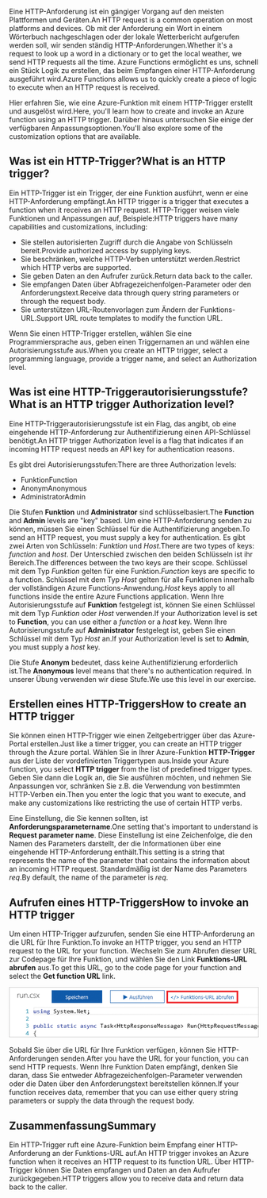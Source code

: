 <span data-ttu-id="bfc5d-101">Eine HTTP-Anforderung ist ein gängiger Vorgang auf den meisten Plattformen und Geräten.</span><span class="sxs-lookup"><span data-stu-id="bfc5d-101">An HTTP request is a common operation on most platforms and devices.</span></span> <span data-ttu-id="bfc5d-102">Ob mit der Anforderung ein Wort in einem Wörterbuch nachgeschlagen oder der lokale Wetterbericht aufgerufen werden soll, wir senden ständig HTTP-Anforderungen.</span><span class="sxs-lookup"><span data-stu-id="bfc5d-102">Whether it's a request to look up a word in a dictionary or to get the local weather, we send HTTP requests all the time.</span></span> <span data-ttu-id="bfc5d-103">Azure Functions ermöglicht es uns, schnell ein Stück Logik zu erstellen, das beim Empfangen einer HTTP-Anforderung ausgeführt wird.</span><span class="sxs-lookup"><span data-stu-id="bfc5d-103">Azure Functions allows us to quickly create a piece of logic to execute when an HTTP request is received.</span></span>  

<span data-ttu-id="bfc5d-104">Hier erfahren Sie, wie eine Azure-Funktion mit einem HTTP-Trigger erstellt und ausgelöst wird.</span><span class="sxs-lookup"><span data-stu-id="bfc5d-104">Here, you'll learn how to create and invoke an Azure function using an HTTP trigger.</span></span> <span data-ttu-id="bfc5d-105">Darüber hinaus untersuchen Sie einige der verfügbaren Anpassungsoptionen.</span><span class="sxs-lookup"><span data-stu-id="bfc5d-105">You'll also explore some of the customization options that are available.</span></span>

## <a name="what-is-an-http-trigger"></a><span data-ttu-id="bfc5d-106">Was ist ein HTTP-Trigger?</span><span class="sxs-lookup"><span data-stu-id="bfc5d-106">What is an HTTP trigger?</span></span>

<span data-ttu-id="bfc5d-107">Ein HTTP-Trigger ist ein Trigger, der eine Funktion ausführt, wenn er eine HTTP-Anforderung empfängt.</span><span class="sxs-lookup"><span data-stu-id="bfc5d-107">An HTTP trigger is a trigger that executes a function when it receives an HTTP request.</span></span> <span data-ttu-id="bfc5d-108">HTTP-Trigger weisen viele Funktionen und Anpassungen auf, Beispiele:</span><span class="sxs-lookup"><span data-stu-id="bfc5d-108">HTTP triggers have many capabilities and customizations, including:</span></span>

- <span data-ttu-id="bfc5d-109">Sie stellen autorisierten Zugriff durch die Angabe von Schlüsseln bereit.</span><span class="sxs-lookup"><span data-stu-id="bfc5d-109">Provide authorized access by supplying keys.</span></span>
- <span data-ttu-id="bfc5d-110">Sie beschränken, welche HTTP-Verben unterstützt werden.</span><span class="sxs-lookup"><span data-stu-id="bfc5d-110">Restrict which HTTP verbs are supported.</span></span>
- <span data-ttu-id="bfc5d-111">Sie geben Daten an den Aufrufer zurück.</span><span class="sxs-lookup"><span data-stu-id="bfc5d-111">Return data back to the caller.</span></span>
- <span data-ttu-id="bfc5d-112">Sie empfangen Daten über Abfragezeichenfolgen-Parameter oder den Anforderungstext.</span><span class="sxs-lookup"><span data-stu-id="bfc5d-112">Receive data through query string parameters or through the request body.</span></span>
- <span data-ttu-id="bfc5d-113">Sie unterstützen URL-Routenvorlagen zum Ändern der Funktions-URL.</span><span class="sxs-lookup"><span data-stu-id="bfc5d-113">Support URL route templates to modify the function URL.</span></span>

<span data-ttu-id="bfc5d-114">Wenn Sie einen HTTP-Trigger erstellen, wählen Sie eine Programmiersprache aus, geben einen Triggernamen an und wählen eine Autorisierungsstufe aus.</span><span class="sxs-lookup"><span data-stu-id="bfc5d-114">When you create an HTTP trigger, select a programming language, provide a trigger name, and select an Authorization level.</span></span>

## <a name="what-is-an-http-trigger-authorization-level"></a><span data-ttu-id="bfc5d-115">Was ist eine HTTP-Triggerautorisierungsstufe?</span><span class="sxs-lookup"><span data-stu-id="bfc5d-115">What is an HTTP trigger Authorization level?</span></span>

<span data-ttu-id="bfc5d-116">Eine HTTP-Triggerautorisierungsstufe ist ein Flag, das angibt, ob eine eingehende HTTP-Anforderung zur Authentifizierung einen API-Schlüssel benötigt.</span><span class="sxs-lookup"><span data-stu-id="bfc5d-116">An HTTP trigger Authorization level is a flag that indicates if an incoming HTTP request needs an API key for authentication reasons.</span></span>

<span data-ttu-id="bfc5d-117">Es gibt drei Autorisierungsstufen:</span><span class="sxs-lookup"><span data-stu-id="bfc5d-117">There are three Authorization levels:</span></span>

- <span data-ttu-id="bfc5d-118">Funktion</span><span class="sxs-lookup"><span data-stu-id="bfc5d-118">Function</span></span>
- <span data-ttu-id="bfc5d-119">Anonym</span><span class="sxs-lookup"><span data-stu-id="bfc5d-119">Anonymous</span></span>
- <span data-ttu-id="bfc5d-120">Administrator</span><span class="sxs-lookup"><span data-stu-id="bfc5d-120">Admin</span></span>

<span data-ttu-id="bfc5d-121">Die Stufen **Funktion** und **Administrator** sind schlüsselbasiert.</span><span class="sxs-lookup"><span data-stu-id="bfc5d-121">The **Function** and **Admin** levels are "key" based.</span></span> <span data-ttu-id="bfc5d-122">Um eine HTTP-Anforderung senden zu können, müssen Sie einen Schlüssel für die Authentifizierung angeben.</span><span class="sxs-lookup"><span data-stu-id="bfc5d-122">To send an HTTP request, you must supply a key for authentication.</span></span> <span data-ttu-id="bfc5d-123">Es gibt zwei Arten von Schlüsseln: *Funktion* und *Host*.</span><span class="sxs-lookup"><span data-stu-id="bfc5d-123">There are two types of keys: *function* and *host*.</span></span> <span data-ttu-id="bfc5d-124">Der Unterschied zwischen den beiden Schlüsseln ist ihr Bereich.</span><span class="sxs-lookup"><span data-stu-id="bfc5d-124">The differences between the two keys are their scope.</span></span> <span data-ttu-id="bfc5d-125">Schlüssel mit dem Typ *Funktion* gelten für eine Funktion.</span><span class="sxs-lookup"><span data-stu-id="bfc5d-125">*Function* keys are specific to a function.</span></span> <span data-ttu-id="bfc5d-126">Schlüssel mit dem Typ *Host* gelten für alle Funktionen innerhalb der vollständigen Azure Functions-Anwendung.</span><span class="sxs-lookup"><span data-stu-id="bfc5d-126">*Host* keys apply to all functions inside the entire Azure Functions application.</span></span> <span data-ttu-id="bfc5d-127">Wenn Ihre Autorisierungsstufe auf **Funktion** festgelegt ist, können Sie einen Schlüssel mit dem Typ *Funktion* oder *Host* verwenden.</span><span class="sxs-lookup"><span data-stu-id="bfc5d-127">If your Authorization level is set to **Function**, you can use either a *function* or a *host* key.</span></span> <span data-ttu-id="bfc5d-128">Wenn Ihre Autorisierungsstufe auf **Administrator** festgelegt ist, geben Sie einen Schlüssel mit dem Typ *Host* an.</span><span class="sxs-lookup"><span data-stu-id="bfc5d-128">If your Authorization level is set to **Admin**, you must supply a *host* key.</span></span>

<span data-ttu-id="bfc5d-129">Die Stufe **Anonym** bedeutet, dass keine Authentifizierung erforderlich ist.</span><span class="sxs-lookup"><span data-stu-id="bfc5d-129">The **Anonymous** level means that there's no authentication required.</span></span> <span data-ttu-id="bfc5d-130">In unserer Übung verwenden wir diese Stufe.</span><span class="sxs-lookup"><span data-stu-id="bfc5d-130">We use this level in our exercise.</span></span>

## <a name="how-to-create-an-http-trigger"></a><span data-ttu-id="bfc5d-131">Erstellen eines HTTP-Triggers</span><span class="sxs-lookup"><span data-stu-id="bfc5d-131">How to create an HTTP trigger</span></span>

<span data-ttu-id="bfc5d-132">Sie können einen HTTP-Trigger wie einen Zeitgebertrigger über das Azure-Portal erstellen.</span><span class="sxs-lookup"><span data-stu-id="bfc5d-132">Just like a timer trigger, you can create an HTTP trigger through the Azure portal.</span></span> <span data-ttu-id="bfc5d-133">Wählen Sie in Ihrer Azure-Funktion **HTTP-Trigger** aus der Liste der vordefinierten Triggertypen aus.</span><span class="sxs-lookup"><span data-stu-id="bfc5d-133">Inside your Azure function, you select **HTTP trigger** from the list of predefined trigger types.</span></span> <span data-ttu-id="bfc5d-134">Geben Sie dann die Logik an, die Sie ausführen möchten, und nehmen Sie Anpassungen vor, schränken Sie z.B. die Verwendung von bestimmten HTTP-Verben ein.</span><span class="sxs-lookup"><span data-stu-id="bfc5d-134">Then you enter the logic that you want to execute, and make any customizations like restricting the use of certain HTTP verbs.</span></span> 

<span data-ttu-id="bfc5d-135">Eine Einstellung, die Sie kennen sollten, ist **Anforderungsparametername**.</span><span class="sxs-lookup"><span data-stu-id="bfc5d-135">One setting that's important to understand is **Request parameter name**.</span></span> <span data-ttu-id="bfc5d-136">Diese Einstellung ist eine Zeichenfolge, die den Namen des Parameters darstellt, der die Informationen über eine eingehende HTTP-Anforderung enthält.</span><span class="sxs-lookup"><span data-stu-id="bfc5d-136">This setting is a string that represents the name of the parameter that contains the information about an incoming HTTP request.</span></span> <span data-ttu-id="bfc5d-137">Standardmäßig ist der Name des Parameters *req*.</span><span class="sxs-lookup"><span data-stu-id="bfc5d-137">By default, the name of the parameter is *req*.</span></span>

## <a name="how-to-invoke-an-http-trigger"></a><span data-ttu-id="bfc5d-138">Aufrufen eines HTTP-Triggers</span><span class="sxs-lookup"><span data-stu-id="bfc5d-138">How to invoke an HTTP trigger</span></span>

<span data-ttu-id="bfc5d-139">Um einen HTTP-Trigger aufzurufen, senden Sie eine HTTP-Anforderung an die URL für Ihre Funktion.</span><span class="sxs-lookup"><span data-stu-id="bfc5d-139">To invoke an HTTP trigger, you send an HTTP request to the URL for your function.</span></span> <span data-ttu-id="bfc5d-140">Wechseln Sie zum Abrufen dieser URL zur Codepage für Ihre Funktion, und wählen Sie den Link **Funktions-URL abrufen** aus.</span><span class="sxs-lookup"><span data-stu-id="bfc5d-140">To get this URL, go to the code page for your function and select the **Get function URL** link.</span></span>

![Suchen der URL für Ihre Funktion](../media/5-function-url.png)

<span data-ttu-id="bfc5d-142">Sobald Sie über die URL für Ihre Funktion verfügen, können Sie HTTP-Anforderungen senden.</span><span class="sxs-lookup"><span data-stu-id="bfc5d-142">After you have the URL for your function, you can send HTTP requests.</span></span> <span data-ttu-id="bfc5d-143">Wenn Ihre Funktion Daten empfängt, denken Sie daran, dass Sie entweder Abfragezeichenfolgen-Parameter verwenden oder die Daten über den Anforderungstext bereitstellen können.</span><span class="sxs-lookup"><span data-stu-id="bfc5d-143">If your function receives data, remember that you can use either query string parameters or supply the data through the request body.</span></span>

## <a name="summary"></a><span data-ttu-id="bfc5d-144">Zusammenfassung</span><span class="sxs-lookup"><span data-stu-id="bfc5d-144">Summary</span></span>

<span data-ttu-id="bfc5d-145">Ein HTTP-Trigger ruft eine Azure-Funktion beim Empfang einer HTTP-Anforderung an der Funktions-URL auf.</span><span class="sxs-lookup"><span data-stu-id="bfc5d-145">An HTTP trigger invokes an Azure function when it receives an HTTP request to its function URL.</span></span> <span data-ttu-id="bfc5d-146">Über HTTP-Trigger können Sie Daten empfangen und Daten an den Aufrufer zurückgegeben.</span><span class="sxs-lookup"><span data-stu-id="bfc5d-146">HTTP triggers allow you to receive data and return data back to the caller.</span></span>
